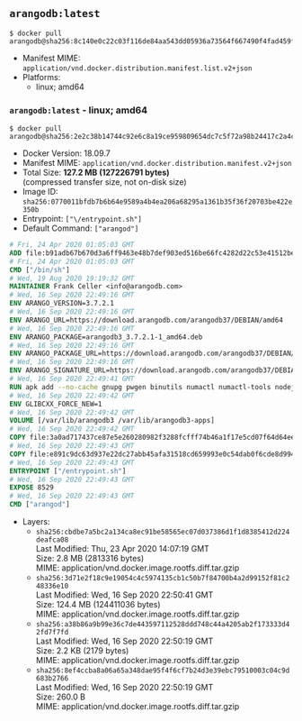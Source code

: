 ## `arangodb:latest`

```console
$ docker pull arangodb@sha256:8c140e0c22c03f116de84aa543dd05936a73564f667490f4fad459f4e352b82e
```

-	Manifest MIME: `application/vnd.docker.distribution.manifest.list.v2+json`
-	Platforms:
	-	linux; amd64

### `arangodb:latest` - linux; amd64

```console
$ docker pull arangodb@sha256:2e2c38b14744c92e6c8a19ce959809654dc7c5f72a98b24417c2a4c9cf889ec9
```

-	Docker Version: 18.09.7
-	Manifest MIME: `application/vnd.docker.distribution.manifest.v2+json`
-	Total Size: **127.2 MB (127226791 bytes)**  
	(compressed transfer size, not on-disk size)
-	Image ID: `sha256:0770011bfdb7b6b64e9589a4b4ea206a68295a1361b35f36f20703be422e350b`
-	Entrypoint: `["\/entrypoint.sh"]`
-	Default Command: `["arangod"]`

```dockerfile
# Fri, 24 Apr 2020 01:05:03 GMT
ADD file:b91adb67b670d3a6ff9463e48b7def903ed516be66fc4282d22c53e41512be49 in / 
# Fri, 24 Apr 2020 01:05:03 GMT
CMD ["/bin/sh"]
# Wed, 19 Aug 2020 19:19:32 GMT
MAINTAINER Frank Celler <info@arangodb.com>
# Wed, 16 Sep 2020 22:49:16 GMT
ENV ARANGO_VERSION=3.7.2.1
# Wed, 16 Sep 2020 22:49:16 GMT
ENV ARANGO_URL=https://download.arangodb.com/arangodb37/DEBIAN/amd64
# Wed, 16 Sep 2020 22:49:16 GMT
ENV ARANGO_PACKAGE=arangodb3_3.7.2.1-1_amd64.deb
# Wed, 16 Sep 2020 22:49:16 GMT
ENV ARANGO_PACKAGE_URL=https://download.arangodb.com/arangodb37/DEBIAN/amd64/arangodb3_3.7.2.1-1_amd64.deb
# Wed, 16 Sep 2020 22:49:16 GMT
ENV ARANGO_SIGNATURE_URL=https://download.arangodb.com/arangodb37/DEBIAN/amd64/arangodb3_3.7.2.1-1_amd64.deb.asc
# Wed, 16 Sep 2020 22:49:41 GMT
RUN apk add --no-cache gnupg pwgen binutils numactl numactl-tools nodejs yarn &&     yarn global add foxx-cli &&     apk del yarn &&     gpg --batch --keyserver ha.pool.sks-keyservers.net --recv-keys CD8CB0F1E0AD5B52E93F41E7EA93F5E56E751E9B &&     mkdir /docker-entrypoint-initdb.d &&     cd /tmp                                &&     wget ${ARANGO_SIGNATURE_URL}           &&     wget ${ARANGO_PACKAGE_URL}             &&     gpg --verify ${ARANGO_PACKAGE}.asc     &&     ar x ${ARANGO_PACKAGE} data.tar.gz     &&     tar -C / -x -z -f data.tar.gz          &&     sed -ri         -e 's!127\.0\.0\.1!0.0.0.0!g'         -e 's!^(file\s*=\s*).*!\1 -!'         -e 's!^\s*uid\s*=.*!!'         /etc/arangodb3/arangod.conf        &&     echo chgrp -R 0 /var/lib/arangodb3 /var/lib/arangodb3-apps &&     echo chmod -R 775 /var/lib/arangodb3 /var/lib/arangodb3-apps &&     rm -f /usr/bin/foxx &&     rm -f ${ARANGO_PACKAGE}* data.tar.gz &&     apk del gnupg
# Wed, 16 Sep 2020 22:49:42 GMT
ENV GLIBCXX_FORCE_NEW=1
# Wed, 16 Sep 2020 22:49:42 GMT
VOLUME [/var/lib/arangodb3 /var/lib/arangodb3-apps]
# Wed, 16 Sep 2020 22:49:42 GMT
COPY file:3a0ad717437ce87e5e260280982f3288fcfff74b46a1f17e5cd07f64d64ee5fa in /entrypoint.sh 
# Wed, 16 Sep 2020 22:49:43 GMT
COPY file:e891c9dc63d937e22dc27abb45afa31518cd659993e0c54dab0f6cde8d994063 in /usr/bin/foxx 
# Wed, 16 Sep 2020 22:49:43 GMT
ENTRYPOINT ["/entrypoint.sh"]
# Wed, 16 Sep 2020 22:49:43 GMT
EXPOSE 8529
# Wed, 16 Sep 2020 22:49:43 GMT
CMD ["arangod"]
```

-	Layers:
	-	`sha256:cbdbe7a5bc2a134ca8ec91be58565ec07d037386d1f1d8385412d224deafca08`  
		Last Modified: Thu, 23 Apr 2020 14:07:19 GMT  
		Size: 2.8 MB (2813316 bytes)  
		MIME: application/vnd.docker.image.rootfs.diff.tar.gzip
	-	`sha256:3d71e2f18c9e19054c4c5974135cb1c50b7f84700b4a2d99152f81c248336e10`  
		Last Modified: Wed, 16 Sep 2020 22:50:41 GMT  
		Size: 124.4 MB (124411036 bytes)  
		MIME: application/vnd.docker.image.rootfs.diff.tar.gzip
	-	`sha256:a38b86a9b99e36c7de443597112528ddd748c44a4205ab2f173333d42fd7f7fd`  
		Last Modified: Wed, 16 Sep 2020 22:50:19 GMT  
		Size: 2.2 KB (2179 bytes)  
		MIME: application/vnd.docker.image.rootfs.diff.tar.gzip
	-	`sha256:8ef4ccba8a06a65a348dae95f4f6cf7b24d3e39ebc79510003c04c9d683b2766`  
		Last Modified: Wed, 16 Sep 2020 22:50:19 GMT  
		Size: 260.0 B  
		MIME: application/vnd.docker.image.rootfs.diff.tar.gzip
